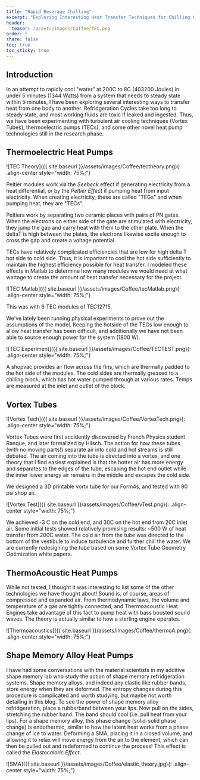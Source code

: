 ```yaml
---
title: "Rapid Beverage Chilling"
excerpt: "Exploring Interesting Heat Transfer Techniques for Chilling Coffee Startup"
header:
  teaser: /assets/images/Coffee/TEC.png
order: 5
share: false
toc: true
toc_sticky: true
---
```


## Introduction

In an attempt to rapidly cool "water" at 200C to 8C (403200 Joules) in under 5 minutes (1344 Watts) from a system that needs to steady state within 5 minutes, I have been exploring several interesting ways to transfer heat from one body to another. Refridgeration Cycles take too long to steady state, and most working fluids are toxic if leaked and ingested. Thus, we have been experimenting with turbulent air cooling techniques (Vortex Tubes), thermoelectric pumps (TECs), and some other novel heat pump technologies still in the research phase.

## Thermoelectric Heat Pumps

![TEC Theory]({{ site.baseurl }}/assets/images/Coffee/tectheory.png){: .align-center style="width: 75%;"}

Peltier modules work via the _Seebeck_ effect if generating electricity from a heat differential, or by the _Peltier Effect_ if pumping heat from input electricity. When creating electricity, these are called "TEGs" and when pumping heat, they are "TECs".

Peltiers work by separating two ceramic places with pairs of PN gates. When the electrons on either side of the gate are stimulated with electricity, they jump the gap and carry heat with them to the other plate. When the deltaT is high between the plates, the electrons likewise excite enough to cross the gap and create a voltage potential.

TECs have relatively complicated efficiencies that are low for high delta T hot side to cold side. Thus, it is important to cool the hot side sufficiently to maintain the highest efficiency possible for heat transfer. I modeled these effects in Matlab to determine how many modules we would need at what wattage to create the amount of heat transfer necessary for the project.

![TEC Matlab]({{ site.baseurl }}/assets/images/Coffee/tecMatlab.png){: .align-center style="width: 75%;"}

This was with 6 TEC modules of TEC12715.

We've lately been running physical experiments to prove out the assumptions of the model. Keeping the hotside of the TECs low enough to allow heat transfer has been difficult, and additionally we have not been able to source enough power for the system (1800 W).

![TEC Experiment]({{ site.baseurl }}/assets/images/Coffee/TECTEST.png){: .align-center style="width: 75%;"}

A shopvac provides air flow across the fins, which are thermally padded to the hot side of the modules. The cold sides are thermally greased to a chilling block, which has hot water pumped through at various rates. Temps are measured at the inlet and outlet of the block.

## Vortex Tubes

![Vortex Tech]({{ site.baseurl }}/assets/images/Coffee/VortexTech.png){: .align-center style="width: 75%;"}

Vortex Tubes were first accidently discovered by French Physics student Ranque, and later formalized by Hilsch. The action for how these tubes (with no moving parts!) separate air into cold and hot streams is still debated. The air coming into the tube is directed into a vortex, and one theory that I find easiest explained is that the hotter air has more energy and separates to the edges of the tube, escaping the hot end outlet while the inner lower energy air remains in the middle and escapes the cold side.

We designed a 3D printable vortx tube for our Form4s, and tested with 90 psi shop air.

![Vortex Test]({{ site.baseurl }}/assets/images/Coffee/vTest.png){: .align-center style="width: 75%;"}

We achieved -3 C on the cold end, and 30C on the hot end from 20C inlet air. Some initial tests showed relatively promising results: ~500 W of heat transfer from 200C water. The cold air from the tube was directed to the bottom of the vestibule to induce turbulence and further chill the water. We are currently redesigning the tube based on some Vortex Tube Geometry Optimization white papers.

## ThermoAcoustic Heat Pumps

While not tested, I thought it was interesting to list some of the other technologies we have thought about! Sound is, of course, areas of compressed and expanded air. From thermodynamic laws, the volume and temperature of a gas are tightly connected, and Thermoacoustic Heat Engines take advantage of this fact to pump heat with bass boosted sound waves. The theory is actually similar to how a sterling engine operates.

![Thermoacoustics]({{ site.baseurl }}/assets/images/Coffee/thermoA.png){: .align-center style="width: 75%;"}

## Shape Memory Alloy Heat Pumps

I have had some conversations with the material scientists in my additive shape memory lab who study the action of shape memory refridgeration systems. Shape memory alloys, and indeed any elastic like rubber bands, store energy when they are deformed. The entropy changes during this procedure is complicated and worth studying, but maybe not worth detailing in this blog. To see the power of shape memory alloy refridgeration, place a rubberband between your lips. Now pull on the sides, stretching the rubber band. The band should cool (i.e. pull heat from your lips). For a shape memory alloy, this phase change (solid-solid phase change) is endothermic, similar to how the latent heat works from a phase change of ice to water. Deforming a SMA, placing it in a closed volume, and allowing it to relax will move energy from the air to the element, which can then be pulled out and redeformed to continue the process! This effect is called the _Elastocaloric Effect_.

![SMA]({{ site.baseurl }}/assets/images/Coffee/elastic_theory.jpg){: .align-center style="width: 75%;"}
